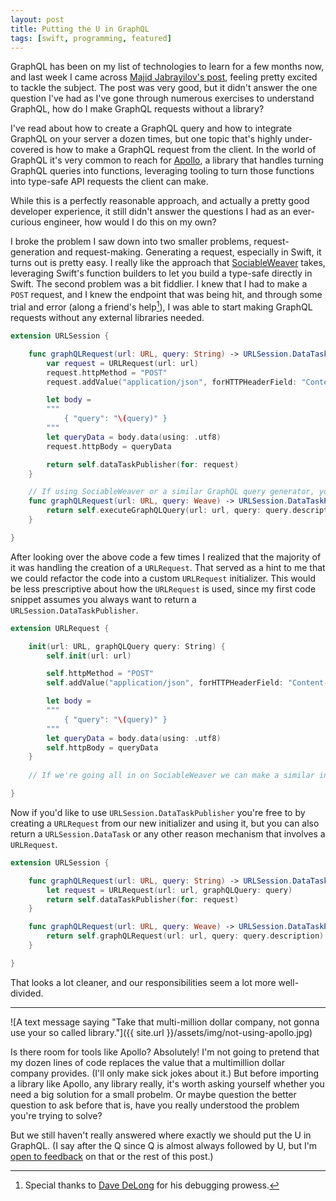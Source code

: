 ```yaml
---
layout: post
title: Putting the U in GraphQL
tags: [swift, programming, featured]
---
```


GraphQL has been on my list of technologies to learn for a few months now, and last week I came across [Majid Jabrayilov's post](https://swiftwithmajid.com/2021/02/24/graphql-in-swift/), feeling pretty excited to tackle the subject. The post was very good, but it didn't answer the one question I've had as I've gone through numerous exercises to understand GraphQL, how do I make GraphQL requests without a library?

I've read about how to create a GraphQL query and how to integrate GraphQL on your server a dozen times, but one topic that's highly under-covered is how to make a GraphQL request from the client. In the world of GraphQL it's very common to reach for [Apollo](https://www.apollographql.com), a library that handles turning GraphQL queries into functions, leveraging tooling to turn those functions into type-safe API requests the client can make.

While this is a perfectly reasonable approach, and actually a pretty good developer experience, it still didn't answer the questions I had as an ever-curious engineer, how would I do this on my own?

I broke the problem I saw down into two smaller problems, request-generation and request-making. Generating a request, especially in Swift, it turns out is pretty easy. I really like the approach that [SociableWeaver](https://github.com/NicholasBellucci/SociableWeaver) takes, leveraging Swift's function builders to let you build a type-safe directly in Swift. The second problem was a bit fiddlier. I knew that I had to make a `POST` request, and I knew the endpoint that was being hit, and through some trial and error (along a friend's help[^1]), I was able to start making GraphQL requests without any external libraries needed.

```swift
extension URLSession {

    func graphQLRequest(url: URL, query: String) -> URLSession.DataTaskPublisher {
        var request = URLRequest(url: url)
        request.httpMethod = "POST"
        request.addValue("application/json", forHTTPHeaderField: "Content-Type")

        let body =
        """
            { "query": "\(query)" }
        """
        let queryData = body.data(using: .utf8)
        request.httpBody = queryData

        return self.dataTaskPublisher(for: request)
    }

    // If using SociableWeaver or a similar GraphQL query generator, you can do it in a type-safe manner.
    func graphQLRequest(url: URL, query: Weave) -> URLSession.DataTaskPublisher {
        return self.executeGraphQLQuery(url: url, query: query.description)
    }

}
```

After looking over the above code a few times I realized that the majority of it was handling the creation of a `URLRequest`. That served as a hint to me that we could refactor the code into a custom `URLRequest` initializer. This would be less prescriptive about how the `URLRequest` is used, since my first code snippet assumes you always want to return a `URLSession.DataTaskPublisher`.

```swift
extension URLRequest {

    init(url: URL, graphQLQuery query: String) {
        self.init(url: url)

        self.httpMethod = "POST"
        self.addValue("application/json", forHTTPHeaderField: "Content-Type")

        let body =
        """
            { "query": "\(query)" }
        """
        let queryData = body.data(using: .utf8)
        self.httpBody = queryData
    }
    
    // If we're going all in on SociableWeaver we can make a similar initializer that takes a `Weave` parameter instead of a `String`.

}
```

Now if you'd like to use `URLSession.DataTaskPublisher` you're free to by creating a `URLRequest` from our new initializer and using it, but you can also return a `URLSession.DataTask` or any other reason mechanism that involves a `URLRequest`.

```swift
extension URLSession {

    func graphQLRequest(url: URL, query: String) -> URLSession.DataTaskPublisher {
        let request = URLRequest(url: url, graphQLQuery: query)
        return self.dataTaskPublisher(for: request)
    }

    func graphQLRequest(url: URL, query: Weave) -> URLSession.DataTaskPublisher {
        return self.graphQLRequest(url: url, query: query.description)
    }

}
```

That looks a lot cleaner, and our responsibilities seem a lot more well-divided.

---

![A text message saying "Take that multi-million dollar company, not gonna use your so called library."]({{ site.url }}/assets/img/not-using-apollo.jpg)

Is there room for tools like Apollo? Absolutely! I'm not going to pretend that my dozen lines of code replaces the value that a multimillion dollar company provides. (I'll only make sick jokes about it.) But before importing a library like Apollo, any library really, it's worth asking yourself whether you need a big solution for a small probelm. Or maybe question the better question to ask before that is, have you really understood the problem you're trying to solve?

But we still haven't really answered where exactly we should put the U in GraphQL. (I say after the Q since Q is almost always followed by U, but I'm [open to feedback](https://twitter.com/mergesort) on that or the rest of this post.)

[^1]: Special thanks to [Dave DeLong](https://twitter.com/davedelong) for his debugging prowess.